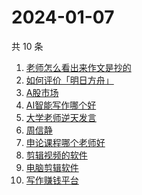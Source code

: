 # 2024-01-07

共 10 条

<!-- BEGIN -->
<!-- 最后更新时间 Sun Jan 07 2024 11:06:14 GMT+0800 (China Standard Time) -->

1. [老师怎么看出来作文是抄的](https://www.zhihu.com/search?q=老师怎么看出来作文是抄的)
1. [如何评价「明日方舟」](https://www.zhihu.com/search?q=如何评价「明日方舟」)
1. [A股市场](https://www.zhihu.com/search?q=A股市场)
1. [AI智能写作哪个好](https://www.zhihu.com/search?q=AI智能写作哪个好)
1. [大学老师逆天发言](https://www.zhihu.com/search?q=大学老师逆天发言)
1. [周信静](https://www.zhihu.com/search?q=周信静)
1. [申论课程哪个老师好](https://www.zhihu.com/search?q=申论课程哪个老师好)
1. [剪辑视频的软件](https://www.zhihu.com/search?q=剪辑视频的软件)
1. [电脑剪辑软件](https://www.zhihu.com/search?q=电脑剪辑软件)
1. [写作赚钱平台](https://www.zhihu.com/search?q=写作赚钱平台)

<!-- END -->

